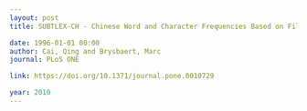 ```yaml
---
layout: post
title: SUBTLEX-CH - Chinese Word and Character Frequencies Based on Film Subtitles

date: 1996-01-01 00:00
author: Cai, Qing and Brysbaert, Marc
journal: PLoS ONE

link: https://doi.org/10.1371/journal.pone.0010729

year: 2010
---
```



